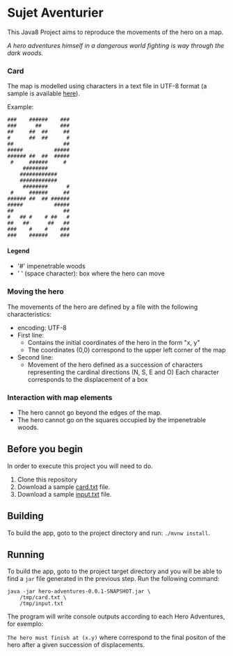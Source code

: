 # Sujet Aventurier

This Java8 Project aims to reproduce the movements of the hero on a map.  

*A hero adventures himself in a dangerous world fighting is way through the dark woods.*

### Card
The map is modelled using characters in a text file in UTF-8 format (a sample is available [here](https://github.com/sousacruz/exercicios/blob/master/hero-adventures/src/main/resources/data/card.txt)).  

Example:
```
###    ######    ###
###      ##      ###
##     ##  ##     ##
#      ##  ##      #
##                ##
#####          #####
###### ##  ##  #####
 #     ######     # 
     ########       
    ############    
    ############    
     ########      #
 #     ######     ##
###### ##  ## ######
#####          #####
##                ##
#   ## #    # ##   #
##   ##      ##   ##
###    #    #    ###
###    ######    ###
```

#### Legend
- '#' impenetrable woods 
- ' ' (space character): box where the hero can move

### Moving the hero
The movements of the hero are defined by a file with the following characteristics:
 - encoding: UTF-8
 - First line:
	 - Contains the initial coordinates of the hero in the form "x, y" 
	 - The coordinates (0,0) correspond to the upper left corner of the map
 - Second line: 
	 - Movement of the hero defined as a succession of characters representing the cardinal directions (N, S, E and O) 
	 Each character corresponds to the  displacement of a box

### Interaction with map elements
 - The hero cannot go beyond the edges of the map. 
 - The hero cannot go on the squares occupied by the impenetrable woods.


## Before you begin

In order to execute this project you will need to do.
1.  Clone this repository
2.  Download a sample [card.txt](https://github.com/sousacruz/exercicios/blob/master/hero-adventures/src/main/resources/data/card.txt) file.
3.  Download a sample [input.txt](https://github.com/sousacruz/exercicios/blob/master/hero-adventures/src/main/resources/data/inputs.txt) file.


## Building

To build the app, goto to the project directory and run: `./mvnw install`.

## Running

To build the app, goto to the project target directory and you will be able to find a `jar`  file generated in the previous step. Run the following command:

    java -jar hero-adventures-0.0.1-SNAPSHOT.jar \
	    /tmp/card.txt \
	    /tmp/input.txt 

The program will write console outputs according to each Hero Adventures, for exemplo:

`The hero must finish at (x.y)` where correspond to the final positon of the hero after a given succession of displacements.
